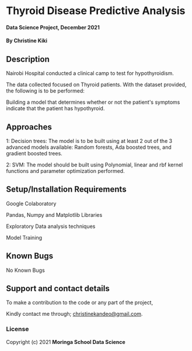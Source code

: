 
# Thyroid Disease Predictive Analysis

#### Data Science Project, December 2021

#### By **Christine Kiki**

## Description
Nairobi Hospital conducted a clinical camp to test for hypothyroidism. 

The data collected focused on Thyroid patients. With the dataset provided, the following is to be performed:  

Building a model that determines whether or not the patient's symptoms indicate that the patient has hypothyroid.

## Approaches

1: Decision trees:
The model is to be built using at least 2 out of the 3 advanced models available: Random forests, Ada boosted trees, and gradient boosted trees.


2: SVM:
The model should be built using Polynomial, linear and rbf kernel functions and parameter optimization performed.


## Setup/Installation Requirements
Google Colaboratory

Pandas, Numpy and Matplotlib Libraries

Exploratory Data analysis techniques

Model Training

## Known Bugs
No Known Bugs

## Support and contact details
To make a contribution to the code or any part of the project, 

Kindly contact me through; christinekandeo@gmail.com.
### License

Copyright (c) 2021 **Moringa School Data Science**
